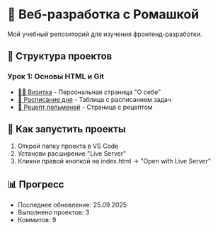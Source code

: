 # 🌼 Веб-разработка с Ромашкой

Мой учебный репозиторий для изучения фронтенд-разработки.

## 📁 Структура проектов

### Урок 1: Основы HTML и Git
- [👨‍💻 Визитка](lesson-01/cutaway/) - Персональная страница "О себе"
- [📅 Расписание дня](lesson-01/daily-schedule/) - Таблица с расписанием задач  
- [🍝 Рецепт пельменей](lesson-01/recipe-pelmeni/) - Страница с рецептом

## 🚀 Как запустить проекты
1. Открой папку проекта в VS Code
2. Установи расширение "Live Server"
3. Кликни правой кнопкой на index.html → "Open with Live Server"

## 📊 Прогресс
- Последнее обновление: 25.09.2025
- Выполнено проектов: 3
- Коммитов: 9
